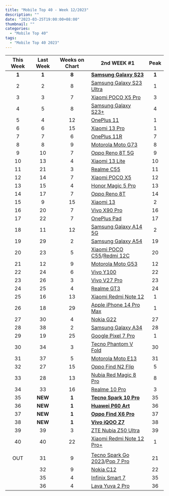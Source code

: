 ```yaml
---
title: "Mobile Top 40 - Week 12/2023"
description: ""
date: "2023-03-25T19:00:00+08:00"
thumbnail: ""
categories:
  - "Mobile Top 40"
tags:
  - "Mobile Top 40 2023"
---
```

<!--more-->
|**This Week**|**Last Week**|**Weeks on Chart**|******2nd WEEK #1******|**Peak**|
|:----:|:----:|:----:|----|:----:|
|**1**|**1**|**8**|**[Samsung Galaxy S23](https://www.gsmarena.com/samsung_galaxy_s23-12082.php)**|**1**|
|2|2|8|[Samsung Galaxy S23 Ultra](https://www.gsmarena.com/samsung_galaxy_s23_ultra-12024.php)|1|
|3|3|7|[Xiaomi POCO X5 Pro](https://www.gsmarena.com/xiaomi_poco_x5_pro-12094.php)|3|
|4|5|8|[Samsung Galaxy S23+](https://www.gsmarena.com/samsung_galaxy_s23+-12083.php)|4|
|5|4|12|[OnePlus 11](https://www.gsmarena.com/oneplus_11-11893.php)|1|
|6|6|15|[Xiaomi 13 Pro](https://www.gsmarena.com/xiaomi_13_pro-11962.php)|1|
|7|7|6|[OnePlus 11R](https://www.gsmarena.com/oneplus_11r-11915.php)|7|
|8|8|9|[Motorola Moto G73](https://www.gsmarena.com/motorola_moto_g73-12079.php)|8|
|9|10|7|[Oppo Reno 8T 5G](https://www.gsmarena.com/oppo_reno8_t_5g-12069.php)|9|
|10|13|4|[Xiaomi 13 Lite](https://www.gsmarena.com/xiaomi_13_lite-12072.php)|10|
|11|21|3|[Realme C55](https://www.gsmarena.com/realme_c55-12159.php)|11|
|12|14|7|[Xiaomi POCO X5](https://www.gsmarena.com/xiaomi_poco_x5-12092.php)|12|
|13|15|4|[Honor Magic 5 Pro](https://www.gsmarena.com/honor_magic5_pro-12148.php)|13|
|14|17|7|[Oppo Reno 8T](https://www.gsmarena.com/oppo_reno8_t-12109.php)|14|
|15|9|15|[Xiaomi 13](https://www.gsmarena.com/xiaomi_13-12013.php)|2|
|16|20|7|[Vivo X90 Pro](https://www.gsmarena.com/vivo_x90_pro-11989.php)|16|
|17|22|7|[OnePlus Pad](https://www.gsmarena.com/oneplus_pad-12112.php)|17|
|18|11|12|[Samsung Galaxy A14 5G](https://www.gsmarena.com/samsung_galaxy_a14_5g-12004.php)|2|
|19|29|2|[Samsung Galaxy A54](https://www.gsmarena.com/samsung_galaxy_a54-12070.php)|19|
|20|23|5|[Xiaomi POCO C55](https://www.gsmarena.com/xiaomi_poco_c55-12126.php)/[Redmi 12C](https://www.gsmarena.com/xiaomi_redmi_12c-12051.php)|20|
|21|12|9|[Motorola Moto G53](https://www.gsmarena.com/motorola_moto_g53-12028.php)|12|
|22|24|6|[Vivo Y100](https://www.gsmarena.com/vivo_y100-12121.php)|22|
|23|26|3|[Vivo V27 Pro](https://www.gsmarena.com/vivo_v27_pro-12117.php)|23|
|24|25|4|[Realme GT3](https://www.gsmarena.com/realme_gt3-12120.php)|24|
|25|16|13|[Xiaomi Redmi Note 12](https://www.gsmarena.com/xiaomi_redmi_note_12-12063.php)|1|
|26|18|29|[Apple iPhone 14 Pro Max](https://www.gsmarena.com/apple_iphone_14_pro_max-11773.php)|1|
|27|30|4|[Nokia G22](https://www.gsmarena.com/nokia_g22-12137.php)|27|
|28|38|2|[Samsung Galaxy A34](https://www.gsmarena.com/samsung_galaxy_a34-12074.php)|28|
|29|19|25|[Google Pixel 7 Pro](https://www.gsmarena.com/google_pixel_7_pro-11908.php)|1|
|30|34|3|[Tecno Phantom V Fold](https://www.gsmarena.com/tecno_phantom_v_fold-12150.php)|30|
|31|37|5|[Motorola Moto E13](https://www.gsmarena.com/motorola_moto_e13-12090.php)|31|
|32|27|15|[Oppo Find N2 Flip](https://www.gsmarena.com/oppo_find_n2_flip-12014.php)|5|
|33|28|13|[Nubia Red Magic 8 Pro](https://www.gsmarena.com/zte_nubia_red_magic_8_pro-12015.php)|8|
|34|33|16|[Realme 10 Pro](https://www.gsmarena.com/realme_10_pro-11978.php)|3|
|35|**NEW**|**1**|**[Tecno Spark 10 Pro](https://www.gsmarena.com/tecno_spark_10_pro-12156.php)**|35|
|36|**NEW**|**1**|**[Huawei P60 Art](https://www.gsmarena.com/huawei_p60_art-12192.php)**|36|
|37|**NEW**|**1**|**[Oppo Find X6 Pro](https://www.gsmarena.com/oppo_find_x6_pro-12105.php)**|37|
|38|**NEW**|**1**|**[Vivo iQOO Z7](https://www.gsmarena.com/vivo_iqoo_z7-12163.php)**|38|
|39|39|3|[ZTE Nubia Z50 Ultra](https://www.gsmarena.com/zte_nubia_z50_ultra-12157.php)|39|
|40|40|22|[Xiaomi Redmi Note 12 Pro+](https://www.gsmarena.com/xiaomi_redmi_note_12_pro+-11954.php)|1|
||||||
|OUT|31|9|[Tecno Spark Go 2023](https://www.gsmarena.com/tecno_spark_go_2023-12086.php)/[Pop 7 Pro](https://www.gsmarena.com/tecno_pop_7_pro-12108.php)|21|
||32|9|[Nokia C12](https://www.gsmarena.com/nokia_c12-12085.php)|22|
||35|4|[Infinix Smart 7](https://www.gsmarena.com/infinix_smart_7_(india)-12131.php)|35|
||36|4|[Lava Yuva 2 Pro](https://www.gsmarena.com/lava_yuva_2_pro-12133.php)|36|